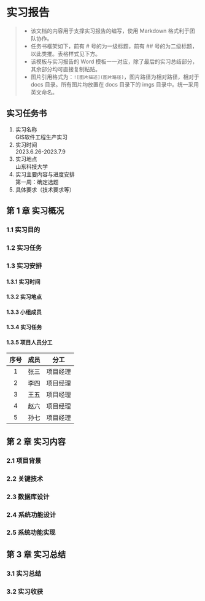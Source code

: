 # 实习报告
> - 该文档的内容用于支撑实习报告的编写，使用 Markdown 格式利于团队协作。
> - 任务书框架如下，前有 # 号的为一级标题，前有 ## 号的为二级标题，以此类推。表格样式见下方。
> - 该模板与实习报告的 Word 模板一一对应，除了最后的实习总结部分，其余部分均可直接复制粘贴。
> - 图片引用格式为：`![图片描述](图片路径)`，图片路径为相对路径，相对于 docs 目录。所有图片均放置在 docs 目录下的 imgs 目录中。统一采用英文命名。

## 实习任务书
1. 实习名称            
   GIS软件工程生产实习    
2. 实习时间            
   2023.6.26-2023.7.9      
3. 实习地点            
   山东科技大学                 
4. 实习主要内容与进度安排            
   第一周：确定选题                              
5. 具体要求（技术要求等）            

## 第 1 章 实习概况
### 1.1 实习目的
### 1.2 实习任务
### 1.3 实习安排
#### 1.3.1 实习时间
#### 1.3.2 实习地点
#### 1.3.3 小组成员
#### 1.3.4 实习任务
#### 1.3.5 项目人员分工
|序号|成员|分工|
|:---:|:---:|:---:|
|1|张三|项目经理|
|2|李四|项目经理|
|3|王五|项目经理|
|4|赵六|项目经理|
|5|孙七|项目经理|

## 第 2 章 实习内容
### 2.1 项目背景
### 2.2 关键技术
### 2.3 数据库设计
### 2.4 系统功能设计
### 2.5 系统功能实现
## 第 3 章 实习总结                                
### 3.1 实习总结
### 3.2 实习收获
